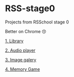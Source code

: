 # RSS-stage0
Projects from RSSchool stage 0

Better on Chrome 😚

[1. Library](https://kirillabcd.github.io/RSSchool-stage-0/library/)

[2. Audio player](https://kirillabcd.github.io/RSSchool-stage-0/audio-player/)

[3. Image galery](https://kirillabcd.github.io/RSSchool-stage-0/image-gallery/)

[4. Memory Game](https://kirillabcd.github.io/RSSchool-stage-0/random-game/)


